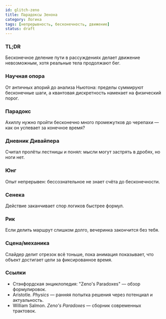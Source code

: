 ```yaml
---
id: glitch-zeno
title: Парадоксы Зенона
category: Логика
tags: [непрерывность, бесконечность, движение]
status: draft
---
```


### TL;DR
Бесконечное деление пути в рассуждениях делает движение невозможным, хотя реальные тела продолжают бег.

### Научная опора

От античных апорий до анализа Ньютона: пределы суммируют бесконечные шаги, а квантовая дискретность намекает на физический порог.

### Парадокс

Ахиллу нужно пройти бесконечно много промежутков до черепахи — как он успевает за конечное время?

### Дневник Дивайпера

Считал пролёты лестницы и понял: мысли могут застрять в дробях, но ноги нет.

### Юнг

Опыт непрерывен: бессознательное не знает счёта до бесконечности.

### Сенека

Действие заканчивает спор логиков быстрее формул.

### Рик

Если делить маршрут слишком долго, вечеринка закончится без тебя.

### Сцена/механика

Слайдер делит отрезок всё тоньше, пока анимация показывает, что объект достигает цели за фиксированное время.

### Ссылки

- Стэнфордская энциклопедия: "Zeno's Paradoxes" — обзор формулировок.
- Aristotle. *Physics* — ранняя попытка решения через потенциал и актуальность.
- William Salmon. *Zeno's Paradoxes* — сборник современных трактовок.
